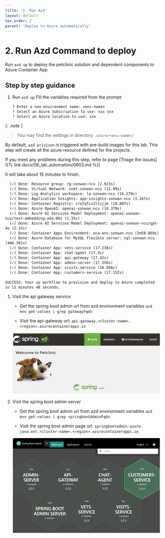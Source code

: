 ```yaml
---
title: '2. Run Azd'
layout: default
nav_order: 2
parent: 'Deploy to Azure automatically'
---
```


# 2. Run Azd Command to deploy

Run `azd up` to deploy the petclinic solution and dependent components to Azure Container App

## Step by step guidance

1. Run `azd up`
   Fill the variables required from the prompt:

   ```text
   ? Enter a new environment name: <env-name>
   ? Select an Azure Subscription to use: xxx xxx
   ? Select an Azure location to use: xxx
   ```

{: .note }
   > You may find the settings in directory `.azure/<env-name>/`

   By default, `azd privison` is triggered with pre-build images for this lab.
   This step will create all the azure resource defined for the projects.

   If you meet any problems during this step, refer to page [Triage the issues]({% link docs/06_lab_automation/0603.md %})

   It will take about 15 minutes to finish.

   ```text
     (✓) Done: Resource group: rg-sonwan-ncu (2.923s)
     (✓) Done: Virtual Network: vnet-sonwan-ncu (12.99s)
     (✓) Done: Log Analytics workspace: la-sonwan-ncu (16.279s)
     (✓) Done: Application Insights: app-insights-sonwan-ncu (3.347s)
     (✓) Done: Container Registry: crw7qfcs2ltijjm (18.887s)
     (✓) Done: Azure OpenAI: openai-sonwan-ncu (19.379s)
     (✓) Done: Azure AI Services Model Deployment: openai-sonwan-ncu/text-embedding-ada-002 (1.35s)
     (✓) Done: Azure AI Services Model Deployment: openai-sonwan-ncu/gpt-4o (2.15s)
     (✓) Done: Container Apps Environment: aca-env-sonwan-ncu (2m58.069s)
     (✓) Done: Azure Database for MySQL flexible server: sql-sonwan-ncu (4m6.361s)
     (✓) Done: Container App: vets-service (17.238s)
     (✓) Done: Container App: chat-agent (17.3s)
     (✓) Done: Container App: api-gateway (17.42s)
     (✓) Done: Container App: admin-server (17.356s)
     (✓) Done: Container App: visits-service (16.956s)
     (✓) Done: Container App: customers-service (17.152s)
   
   SUCCESS: Your up workflow to provision and deploy to Azure completed in 11 minutes 48 seconds.
   ```

1. Visit the api gateway service

   - Get the spring boot admin url from azd environment variables
   `azd env get-values | grep gatewayFqdn`
   
   - Visit the api-gateway url:
   `api-gateway.<cluster-name>.<region>.azurecontainerapps.io`

   ![api gateway main page](../../images/api-gateway-main.png)

1. Visit the spring boot admin server

   - Get the spring boot admin url from azd environment variables
   `azd env get-values | grep springbootAdminFqdn`

   - Visit the spring boot admin page url:
   `springbootadmin-azure-java.ext.<cluster-name>.<region>.azurecontainerapps.io`

   ![spring boot admin](../../images/spring-boot-admin.png)
